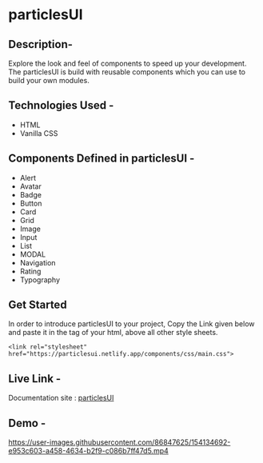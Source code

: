 # particlesUI

## Description- 

Explore the look and feel of components to speed up your development. The particlesUI is build with reusable components which you can use to build your own modules.

## Technologies Used -

 - HTML
 - Vanilla CSS
 
 ## Components Defined in particlesUI - 
 
- Alert
- Avatar
- Badge
- Button
- Card
- Grid
- Image
- Input
- List
- MODAL
- Navigation
- Rating
- Typography

## Get Started

  In order to introduce particlesUI to your project, Copy the Link given below and paste it in the <head> tag of your html, above all other style sheets.
  
   ```<link rel="stylesheet" href="https://particlesui.netlify.app/components/css/main.css"> ```
   
## Live Link - 

   Documentation site : [particlesUI](https://particlesui.netlify.app/)
 
 ## Demo -
    

https://user-images.githubusercontent.com/86847625/154134692-e953c603-a458-4634-b2f9-c086b7ff47d5.mp4


